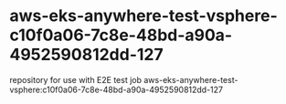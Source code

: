 # aws-eks-anywhere-test-vsphere-c10f0a06-7c8e-48bd-a90a-4952590812dd-127
repository for use with E2E test job aws-eks-anywhere-test-vsphere:c10f0a06-7c8e-48bd-a90a-4952590812dd-127
